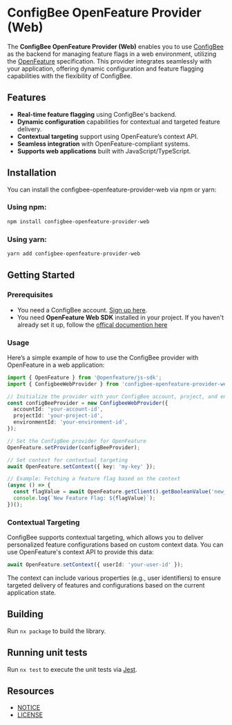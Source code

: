 # ConfigBee OpenFeature Provider (Web)

The **ConfigBee OpenFeature Provider (Web)** enables you to use [ConfigBee](https://configbee.com/) as the backend for managing feature flags in a web environment, utilizing the [OpenFeature](https://openfeature.dev/) specification. This provider integrates seamlessly with your application, offering dynamic configuration and feature flagging capabilities with the flexibility of ConfigBee.

## Features
- **Real-time feature flagging** using ConfigBee's backend.
- **Dynamic configuration** capabilities for contextual and targeted feature delivery.
- **Contextual targeting** support using OpenFeature’s context API.
- **Seamless integration** with OpenFeature-compliant systems.
- **Supports web applications** built with JavaScript/TypeScript.

## Installation
You can install the configbee-openfeature-provider-web via npm or yarn:

### Using npm:
```bash
npm install configbee-openfeature-provider-web
```
### Using yarn:
```bash
yarn add configbee-openfeature-provider-web
```

## Getting Started
### Prerequisites
- You need a ConfigBee account. [Sign up here](https://platform.configbee.com/).
- You need **OpenFeature Web SDK** installed in your project. If you haven't already set it up, follow the [offical documention here](https://openfeature.dev/docs/reference/technologies/client/web)

### Usage
Here’s a simple example of how to use the ConfigBee provider with OpenFeature in a web application:
```typescript
import { OpenFeature } from '@openfeature/js-sdk';
import { ConfigbeeWebProvider } from 'configbee-openfeature-provider-web';

// Initialize the provider with your ConfigBee account, project, and environment information
const configBeeProvider = new ConfigbeeWebProvider({
  accountId: 'your-account-id',
  projectId: 'your-project-id',
  environmentId: 'your-environment-id',
});

// Set the ConfigBee provider for OpenFeature
OpenFeature.setProvider(configBeeProvider);

// Set context for contextual targeting
await OpenFeature.setContext({ key: 'my-key' });

// Example: Fetching a feature flag based on the context
(async () => {
  const flagValue = await OpenFeature.getClient().getBooleanValue('new_feature', false);
  console.log(`New Feature Flag: ${flagValue}`);
})();
```

### Contextual Targeting
ConfigBee supports contextual targeting, which allows you to deliver personalized feature configurations based on custom context data. You can use OpenFeature's context API to provide this data:
```typescript
await OpenFeature.setContext({ userId: 'your-user-id' });
```
The context can include various properties (e.g., user identifiers) to ensure targeted delivery of features and configurations based on the current application state.


## Building

Run `nx package` to build the library.

## Running unit tests

Run `nx test` to execute the unit tests via [Jest](https://jestjs.io).

## Resources
- [NOTICE](https://github.com/configbee/cb-openfeature-provider-web/blob/main/NOTICE)
- [LICENSE](https://github.com/configbee/cb-openfeature-provider-web/blob/main/LICENSE)
